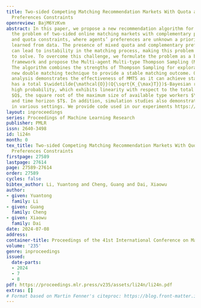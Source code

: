 ```yaml
---
title: Two-sided Competing Matching Recommendation Markets With Quota and Complementary
  Preferences Constraints
openreview: BajM6YzKvm
abstract: In this paper, we propose a new recommendation algorithm for addressing
  the problem of two-sided online matching markets with complementary preferences
  and quota constraints, where agents’ preferences are unknown a priori and must be
  learned from data. The presence of mixed quota and complementary preferences constraints
  can lead to instability in the matching process, making this problem challenging
  to solve. To overcome this challenge, we formulate the problem as a bandit learning
  framework and propose the Multi-agent Multi-type Thompson Sampling (MMTS) algorithm.
  The algorithm combines the strengths of Thompson Sampling for exploration with a
  new double matching technique to provide a stable matching outcome. Our theoretical
  analysis demonstrates the effectiveness of MMTS as it can achieve stability and
  has a total $\widetilde{\mathcal{O}}(Q{\sqrt{K_{\max}T}})$-Bayesian regret with
  high probability, which exhibits linearity with respect to the total firm’s quota
  $Q$, the square root of the maximum size of available type workers $\sqrt{K_{\max}}$
  and time horizon $T$. In addition, simulation studies also demonstrate MMTS’ effectiveness
  in various settings. We provide code used in our experiments https://github.com/Likelyt/Double-Matching.
layout: inproceedings
series: Proceedings of Machine Learning Research
publisher: PMLR
issn: 2640-3498
id: li24n
month: 0
tex_title: Two-sided Competing Matching Recommendation Markets With Quota and Complementary
  Preferences Constraints
firstpage: 27589
lastpage: 27614
page: 27589-27614
order: 27589
cycles: false
bibtex_author: Li, Yuantong and Cheng, Guang and Dai, Xiaowu
author:
- given: Yuantong
  family: Li
- given: Guang
  family: Cheng
- given: Xiaowu
  family: Dai
date: 2024-07-08
address:
container-title: Proceedings of the 41st International Conference on Machine Learning
volume: '235'
genre: inproceedings
issued:
  date-parts:
  - 2024
  - 7
  - 8
pdf: https://proceedings.mlr.press/v235/assets/li24n/li24n.pdf
extras: []
# Format based on Martin Fenner's citeproc: https://blog.front-matter.io/posts/citeproc-yaml-for-bibliographies/
---
```

